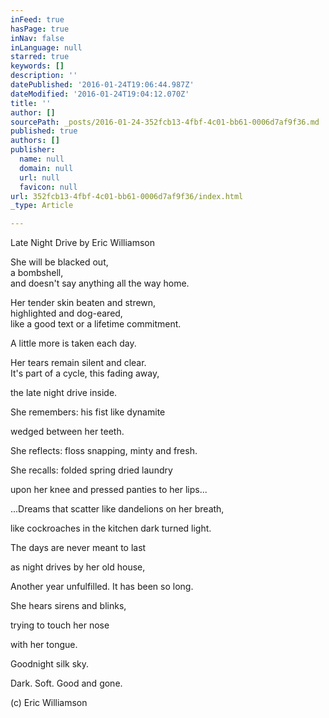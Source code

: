 ```yaml
---
inFeed: true
hasPage: true
inNav: false
inLanguage: null
starred: true
keywords: []
description: ''
datePublished: '2016-01-24T19:06:44.987Z'
dateModified: '2016-01-24T19:04:12.070Z'
title: ''
author: []
sourcePath: _posts/2016-01-24-352fcb13-4fbf-4c01-bb61-0006d7af9f36.md
published: true
authors: []
publisher:
  name: null
  domain: null
  url: null
  favicon: null
url: 352fcb13-4fbf-4c01-bb61-0006d7af9f36/index.html
_type: Article

---
```

Late Night Drive by Eric Williamson

She will be blacked out,   
a bombshell,   
and doesn't say anything all the way home. 

Her tender skin beaten and strewn,  
highlighted and dog-eared,   
like a good text
or a lifetime commitment. 

A little more is taken each day. 

Her tears remain silent and clear.   
It's part of a cycle, this fading away,
  
the late night drive inside. 

She remembers: his fist like dynamite
  
wedged between her teeth. 

She reflects: floss snapping, minty and fresh. 

She recalls: folded spring dried laundry
  
upon her knee and pressed panties to her lips... 

...Dreams that scatter like dandelions on her breath,
  
like cockroaches in the kitchen dark turned light. 

The days are never meant to last
  
as night drives by her old house,
  
Another year unfulfilled. It has been so long. 

She hears sirens and blinks,
  
trying to touch her nose
  
with her tongue. 

Goodnight silk sky.
  
Dark. Soft. Good and gone. 

(c) Eric Williamson